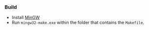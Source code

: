 ### Build

- Install [MinGW](https://osdn.net/projects/mingw/downloads/68260/mingw-get-setup.exe/)
- Run `mingw32-make.exe` within the folder that contains the `Makefile`.

